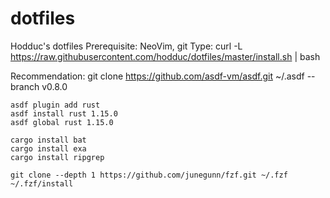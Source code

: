 dotfiles
========

Hodduc's dotfiles
  Prerequisite: NeoVim, git
  Type:
    curl -L https://raw.githubusercontent.com/hodduc/dotfiles/master/install.sh | bash

  Recommendation:
    git clone https://github.com/asdf-vm/asdf.git ~/.asdf --branch v0.8.0

    asdf plugin add rust
    asdf install rust 1.15.0
    asdf global rust 1.15.0

    cargo install bat
    cargo install exa
    cargo install ripgrep

    git clone --depth 1 https://github.com/junegunn/fzf.git ~/.fzf
    ~/.fzf/install
